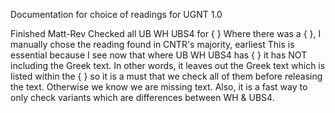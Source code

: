 Documentation for choice of readings for UGNT 1.0

Finished Matt-Rev
Checked all UB WH UBS4 for { }
Where there was a { }, I manually chose the reading found in CNTR's majority, earliest
This is essential because I see now that where UB WH UBS4 has { } it has NOT including the Greek text. In other words, it leaves out the Greek text which is listed within the { } so it is a must that we check all of them before releasing the text. Otherwise we know we are missing text. Also, it is a fast way to only check variants which are differences between WH & UBS4.
